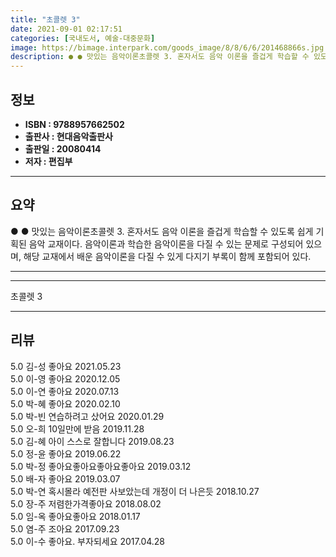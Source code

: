 ```yaml
---
title: "초콜렛 3"
date: 2021-09-01 02:17:51
categories: [국내도서, 예술-대중문화]
image: https://bimage.interpark.com/goods_image/8/8/6/6/201468866s.jpg
description: ● ● 맛있는 음악이론초콜렛 3. 혼자서도 음악 이론을 즐겁게 학습할 수 있도록 쉽게 기획된 음악 교재이다. 음악이론과 학습한 음악이론을 다질 수 있는 문제로 구성되어 있으며, 해당 교재에서 배운 음악이론을 다질 수 있게 다지기 부록이 함께 포함되어 있다.
---
```


## **정보**

- **ISBN : 9788957662502**
- **출판사 : 현대음악출판사**
- **출판일 : 20080414**
- **저자 : 편집부**

------



## **요약**

●  ●  맛있는 음악이론초콜렛 3. 혼자서도 음악 이론을 즐겁게 학습할 수 있도록 쉽게 기획된 음악 교재이다. 음악이론과 학습한 음악이론을 다질 수 있는 문제로 구성되어 있으며, 해당 교재에서 배운 음악이론을 다질 수 있게 다지기 부록이 함께 포함되어 있다.

------



------


초콜렛 3 

------


## **리뷰** 

5.0 김-성 좋아요 2021.05.23 <br/>5.0 이-영 좋아요 2020.12.05 <br/>5.0 이-연 좋아요  2020.07.13 <br/>5.0 박-혜 좋아요 2020.02.10 <br/>5.0 박-빈 연습하려고 샀어요 2020.01.29 <br/>5.0 오-희 10일만에 받음 2019.11.28 <br/>5.0 김-혜 아이 스스로 잘합니다 2019.08.23 <br/>5.0 정-윤 좋아요 2019.06.22 <br/>5.0 박-정 좋아요좋아요좋아요좋아요 2019.03.12 <br/>5.0 배-자 좋아요 2019.03.07 <br/>5.0 박-연 혹시몰라 예전판 사보았는데 개정이 더 나은듯 2018.10.27 <br/>5.0 장-주 저렴한가격좋아요 2018.08.02 <br/>5.0 임-옥 좋아요좋아요 2018.01.17 <br/>5.0 염-주 조아요 2017.09.23 <br/>5.0 이-수 좋아요. 부자되세요 2017.04.28 <br/>